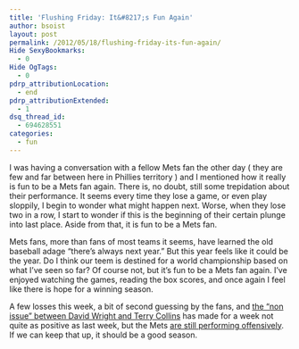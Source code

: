 ```yaml
---
title: 'Flushing Friday: It&#8217;s Fun Again'
author: bsoist
layout: post
permalink: /2012/05/18/flushing-friday-its-fun-again/
Hide SexyBookmarks:
  - 0
Hide OgTags:
  - 0
pdrp_attributionLocation:
  - end
pdrp_attributionExtended:
  - 1
dsq_thread_id:
  - 694628551
categories:
  - fun
---
```

I was having a conversation with a fellow Mets fan the other day ( they are few and far between here in Phillies territory ) and I mentioned how it really is fun to be a Mets fan again. There is, no doubt, still some trepidation about their performance. It seems every time they lose a game, or even play sloppily, I begin to wonder what might happen next. Worse, when they lose two in a row, I start to wonder if this is the beginning of their certain plunge into last place. Aside from that, it is fun to be a Mets fan.

Mets fans, more than fans of most teams it seems, have learned the old baseball adage &#8220;there&#8217;s always next year.&#8221; But this year feels like it could be the year. Do I think our teem is destined for a world championship based on what I&#8217;ve seen so far? Of course not, but it&#8217;s fun to be a Mets fan again. I&#8217;ve enjoyed watching the games, reading the box scores, and once again I feel like there is hope for a winning season. 

A few losses this week, a bit of second guessing by the fans, and <a href="http://mlb.mlb.com/news/article.jsp?ymd=20120515&#038;content_id=31389550&#038;vkey=news_mlb&#038;c_id=mlb" target="_blank">the &#8220;non issue&#8221; between David Wright and Terry Collins</a> has made for a week not quite as positive as last week, but the Mets <a href="http://online.wsj.com/article/SB10001424052702304371504577406503296261304.html?mod=googlenews_wsj" target="_blank">are still performing offensively</a>. If we can keep that up, it should be a good season.
